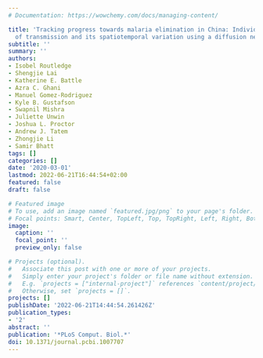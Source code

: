 ```yaml
---
# Documentation: https://wowchemy.com/docs/managing-content/

title: 'Tracking progress towards malaria elimination in China: Individual-level estimates
  of transmission and its spatiotemporal variation using a diffusion network approach'
subtitle: ''
summary: ''
authors:
- Isobel Routledge
- Shengjie Lai
- Katherine E. Battle
- Azra C. Ghani
- Manuel Gomez-Rodriguez
- Kyle B. Gustafson
- Swapnil Mishra
- Juliette Unwin
- Joshua L. Proctor
- Andrew J. Tatem
- Zhongjie Li
- Samir Bhatt
tags: []
categories: []
date: '2020-03-01'
lastmod: 2022-06-21T16:44:54+02:00
featured: false
draft: false

# Featured image
# To use, add an image named `featured.jpg/png` to your page's folder.
# Focal points: Smart, Center, TopLeft, Top, TopRight, Left, Right, BottomLeft, Bottom, BottomRight.
image:
  caption: ''
  focal_point: ''
  preview_only: false

# Projects (optional).
#   Associate this post with one or more of your projects.
#   Simply enter your project's folder or file name without extension.
#   E.g. `projects = ["internal-project"]` references `content/project/deep-learning/index.md`.
#   Otherwise, set `projects = []`.
projects: []
publishDate: '2022-06-21T14:44:54.261426Z'
publication_types:
- '2'
abstract: ''
publication: '*PLoS Comput. Biol.*'
doi: 10.1371/journal.pcbi.1007707
---
```


